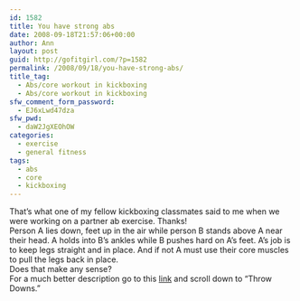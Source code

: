 ```yaml
---
id: 1582
title: You have strong abs
date: 2008-09-18T21:57:06+00:00
author: Ann
layout: post
guid: http://gofitgirl.com/?p=1582
permalink: /2008/09/18/you-have-strong-abs/
title_tag:
  - Abs/core workout in kickboxing
  - Abs/core workout in kickboxing
sfw_comment_form_password:
  - EJ6xLwd47dza
sfw_pwd:
  - daW2JgXEOhOW
categories:
  - exercise
  - general fitness
tags:
  - abs
  - core
  - kickboxing
---
```

That&#8217;s what one of my fellow kickboxing classmates said to me when we were working on a partner ab exercise. Thanks!  
Person A lies down, feet up in the air while person B stands above A near their head. A holds into B&#8217;s ankles while B pushes hard on A&#8217;s feet. A&#8217;s job is to keep legs straight and in place. And if not A must use their core muscles to pull the legs back in place.  
Does that make any sense?  
For a much better description go to this [link](http://www.active.com/soccer/Articles/Abdominal_Exercises_to_Improve_Balance.htm) and scroll down to &#8220;Throw Downs.&#8221;